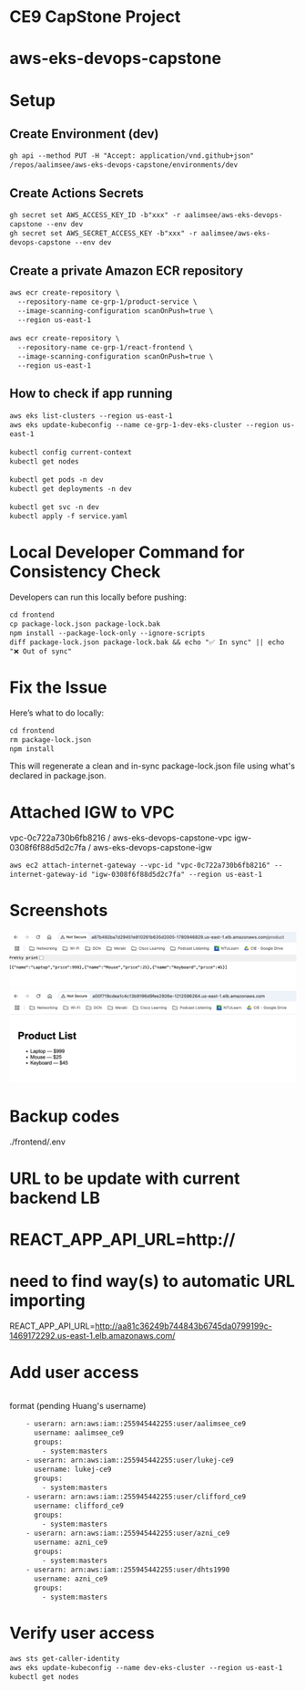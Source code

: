 # CE9 CapStone Project

# aws-eks-devops-capstone

# Setup

## Create Environment (dev)
```
gh api --method PUT -H "Accept: application/vnd.github+json" /repos/aalimsee/aws-eks-devops-capstone/environments/dev
```

## Create Actions Secrets
```
gh secret set AWS_ACCESS_KEY_ID -b"xxx" -r aalimsee/aws-eks-devops-capstone --env dev
gh secret set AWS_SECRET_ACCESS_KEY -b"xxx" -r aalimsee/aws-eks-devops-capstone --env dev
```

## Create a private Amazon ECR repository
```
aws ecr create-repository \
  --repository-name ce-grp-1/product-service \
  --image-scanning-configuration scanOnPush=true \
  --region us-east-1

aws ecr create-repository \
  --repository-name ce-grp-1/react-frontend \
  --image-scanning-configuration scanOnPush=true \
  --region us-east-1  
```

## How to check if app running

```
aws eks list-clusters --region us-east-1
aws eks update-kubeconfig --name ce-grp-1-dev-eks-cluster --region us-east-1

kubectl config current-context
kubectl get nodes

kubectl get pods -n dev
kubectl get deployments -n dev

kubectl get svc -n dev
kubectl apply -f service.yaml

```

# Local Developer Command for Consistency Check
Developers can run this locally before pushing:
```
cd frontend
cp package-lock.json package-lock.bak
npm install --package-lock-only --ignore-scripts
diff package-lock.json package-lock.bak && echo "✅ In sync" || echo "❌ Out of sync"
```

# Fix the Issue
Here’s what to do locally:
```
cd frontend
rm package-lock.json
npm install
```

This will regenerate a clean and in-sync package-lock.json file using what's declared in package.json.

# Attached IGW to VPC
vpc-0c722a730b6fb8216 / aws-eks-devops-capstone-vpc
igw-0308f6f88d5d2c7fa / aws-eks-devops-capstone-igw

```
aws ec2 attach-internet-gateway --vpc-id "vpc-0c722a730b6fb8216" --internet-gateway-id "igw-0308f6f88d5d2c7fa" --region us-east-1
```

# Screenshots
![Backend page](images/product-service.png)
![Frontend page](images/react-frontend.png)



# Backup codes
./frontend/.env

# URL to be update with current backend LB
# REACT_APP_API_URL=http://<your-backend-LB-URL>
# need to find way(s) to automatic URL importing
REACT_APP_API_URL=http://aa81c36249b744843b6745da0799199c-1469172292.us-east-1.elb.amazonaws.com/

# Add user access
```kubectl edit configmap aws-auth -n kube-system
```

format (pending Huang's username)
```  mapUsers: |
    - userarn: arn:aws:iam::255945442255:user/aalimsee_ce9
      username: aalimsee_ce9
      groups:
        - system:masters
    - userarn: arn:aws:iam::255945442255:user/lukej-ce9
      username: lukej-ce9
      groups:
        - system:masters
    - userarn: arn:aws:iam::255945442255:user/clifford_ce9
      username: clifford_ce9
      groups:
        - system:masters
    - userarn: arn:aws:iam::255945442255:user/azni_ce9
      username: azni_ce9
      groups:
        - system:masters
    - userarn: arn:aws:iam::255945442255:user/dhts1990
      username: azni_ce9
      groups:
        - system:masters
```

# Verify user access
```
aws sts get-caller-identity                   
aws eks update-kubeconfig --name dev-eks-cluster --region us-east-1
kubectl get nodes
```